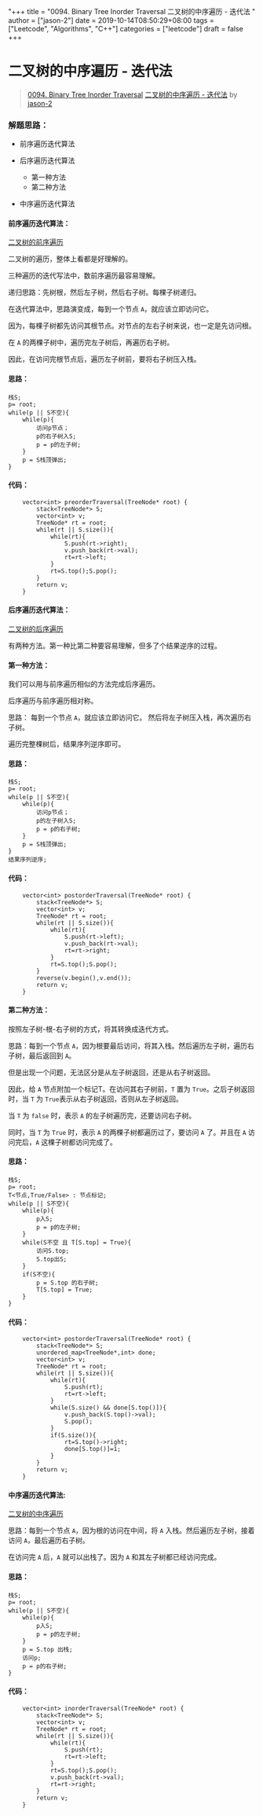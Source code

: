 "+++
title = "0094. Binary Tree Inorder Traversal 二叉树的中序遍历 - 迭代法 "
author = ["jason-2"]
date = 2019-10-14T08:50:29+08:00
tags = ["Leetcode", "Algorithms", "C++"]
categories = ["leetcode"]
draft = false
+++

# 二叉树的中序遍历 - 迭代法

> [0094. Binary Tree Inorder Traversal](https://leetcode-cn.com/problems/binary-tree-inorder-traversal/)
> [二叉树的中序遍历 - 迭代法](https://leetcode-cn.com/problems/binary-tree-inorder-traversal/solution/die-dai-fa-by-jason-2/) by [jason-2](https://leetcode-cn.com/u/jason-2/)

### 解题思路：
- 前序遍历迭代算法
- 后序遍历迭代算法
    - 第一种方法
    - 第二种方法

- 中序遍历迭代算法

#### 前序遍历迭代算法：

[二叉树的前序遍历](https://leetcode-cn.com/problems/binary-tree-preorder-traversal/)

二叉树的遍历，整体上看都是好理解的。

三种遍历的迭代写法中，数前序遍历最容易理解。

递归思路：先树根，然后左子树，然后右子树。每棵子树递归。

在迭代算法中，思路演变成，每到一个节点 `A`，就应该立即访问它。

因为，每棵子树都先访问其根节点。对节点的左右子树来说，也一定是先访问根。

在 `A` 的两棵子树中，遍历完左子树后，再遍历右子树。

因此，在访问完根节点后，遍历左子树前，要将右子树压入栈。

#### 思路：
```
栈S;
p= root;
while(p || S不空){
    while(p){
        访问p节点；
        p的右子树入S;
        p = p的左子树;
    }
    p = S栈顶弹出;
}
```

#### 代码：
```
    vector<int> preorderTraversal(TreeNode* root) {
        stack<TreeNode*> S;
        vector<int> v;
        TreeNode* rt = root;
        while(rt || S.size()){
            while(rt){
                S.push(rt->right);
                v.push_back(rt->val);
                rt=rt->left;
            }
            rt=S.top();S.pop();
        }
        return v;        
    }
```
#### 后序遍历迭代算法：
[二叉树的后序遍历](https://leetcode-cn.com/problems/binary-tree-postorder-traversal/)

有两种方法。第一种比第二种要容易理解，但多了个结果逆序的过程。

#### 第一种方法：
我们可以用与前序遍历相似的方法完成后序遍历。

后序遍历与前序遍历相对称。

思路： 每到一个节点 `A`，就应该立即访问它。 然后将左子树压入栈，再次遍历右子树。

遍历完整棵树后，结果序列逆序即可。

#### 思路：
```
栈S;
p= root;
while(p || S不空){
    while(p){
        访问p节点；
        p的左子树入S;
        p = p的右子树;
    }
    p = S栈顶弹出;
}
结果序列逆序;
```
#### 代码：
```
    vector<int> postorderTraversal(TreeNode* root) {
        stack<TreeNode*> S;
        vector<int> v;
        TreeNode* rt = root;
        while(rt || S.size()){
            while(rt){
                S.push(rt->left);
                v.push_back(rt->val);
                rt=rt->right;
            }
            rt=S.top();S.pop();
        }
        reverse(v.begin(),v.end());
        return v;
    }
```
#### 第二种方法：
按照左子树-根-右子树的方式，将其转换成迭代方式。

思路：每到一个节点 `A`，因为根要最后访问，将其入栈。然后遍历左子树，遍历右子树，最后返回到 `A`。

但是出现一个问题，无法区分是从左子树返回，还是从右子树返回。

因此，给 `A` 节点附加一个标记T。在访问其右子树前，`T` 置为 `True`。之后子树返回时，当 `T` 为 `True`表示从右子树返回，否则从左子树返回。

当 `T` 为 `false` 时，表示 `A` 的左子树遍历完，还要访问右子树。

同时，当 `T` 为 `True` 时，表示 `A` 的两棵子树都遍历过了，要访问 `A` 了。并且在 `A` 访问完后，`A` 这棵子树都访问完成了。

#### 思路：
```
栈S;
p= root;
T<节点,True/False> : 节点标记;
while(p || S不空){
    while(p){
        p入S;
        p = p的左子树;
    }
    while(S不空 且 T[S.top] = True){
        访问S.top;
        S.top出S;
    }
    if(S不空){
        p = S.top 的右子树;
        T[S.top] = True;
    }
}
```
#### 代码：
```
    vector<int> postorderTraversal(TreeNode* root) {
        stack<TreeNode*> S;
        unordered_map<TreeNode*,int> done;
        vector<int> v;
        TreeNode* rt = root;
        while(rt || S.size()){
            while(rt){
                S.push(rt);
                rt=rt->left;
            }
            while(S.size() && done[S.top()]){
                v.push_back(S.top()->val);
                S.pop();
            }
            if(S.size()){
                rt=S.top()->right;
                done[S.top()]=1;    
            }
        }
        return v;
    }
```
#### 中序遍历迭代算法:
[二叉树的中序遍历](https://leetcode-cn.com/problems/binary-tree-inorder-traversal/)

思路：每到一个节点 `A`，因为根的访问在中间，将 `A` 入栈。然后遍历左子树，接着访问 `A`，最后遍历右子树。

在访问完 `A` 后，`A` 就可以出栈了。因为 `A` 和其左子树都已经访问完成。

#### 思路：
```
栈S;
p= root;
while(p || S不空){
    while(p){
        p入S;
        p = p的左子树;
    }
    p = S.top 出栈;
    访问p;
    p = p的右子树;
}
```
#### 代码：
```
    vector<int> inorderTraversal(TreeNode* root) {
        stack<TreeNode*> S;
        vector<int> v;
        TreeNode* rt = root;
        while(rt || S.size()){
            while(rt){
                S.push(rt);
                rt=rt->left;
            }
            rt=S.top();S.pop();
            v.push_back(rt->val);
            rt=rt->right;
        }
        return v;        
    }
```
